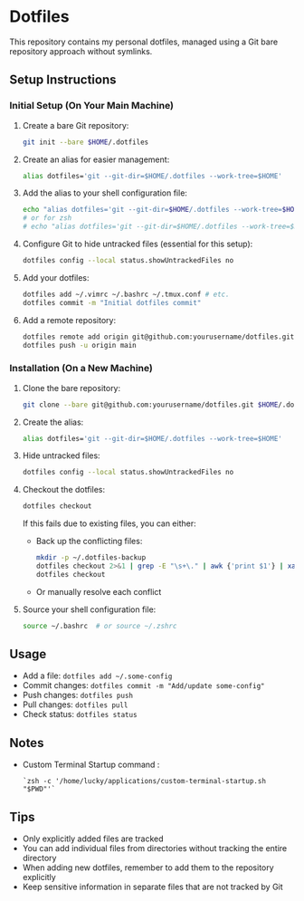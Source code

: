 # Dotfiles

This repository contains my personal dotfiles, managed using a Git bare repository approach without symlinks.

## Setup Instructions

### Initial Setup (On Your Main Machine)

1. Create a bare Git repository:
   ```bash
   git init --bare $HOME/.dotfiles
   ```

2. Create an alias for easier management:
   ```bash
   alias dotfiles='git --git-dir=$HOME/.dotfiles --work-tree=$HOME'
   ```

3. Add the alias to your shell configuration file:
   ```bash
   echo "alias dotfiles='git --git-dir=$HOME/.dotfiles --work-tree=$HOME'" >> $HOME/.bashrc
   # or for zsh
   # echo "alias dotfiles='git --git-dir=$HOME/.dotfiles --work-tree=$HOME'" >> $HOME/.zshrc
   ```

4. Configure Git to hide untracked files (essential for this setup):
   ```bash
   dotfiles config --local status.showUntrackedFiles no
   ```

5. Add your dotfiles:
   ```bash
   dotfiles add ~/.vimrc ~/.bashrc ~/.tmux.conf # etc.
   dotfiles commit -m "Initial dotfiles commit"
   ```

6. Add a remote repository:
   ```bash
   dotfiles remote add origin git@github.com:yourusername/dotfiles.git
   dotfiles push -u origin main
   ```

### Installation (On a New Machine)

1. Clone the bare repository:
   ```bash
   git clone --bare git@github.com:yourusername/dotfiles.git $HOME/.dotfiles
   ```

2. Create the alias:
   ```bash
   alias dotfiles='git --git-dir=$HOME/.dotfiles --work-tree=$HOME'
   ```

3. Hide untracked files:
   ```bash
   dotfiles config --local status.showUntrackedFiles no
   ```

4. Checkout the dotfiles:
   ```bash
   dotfiles checkout
   ```
   
   If this fails due to existing files, you can either:
   - Back up the conflicting files:
     ```bash
     mkdir -p ~/.dotfiles-backup
     dotfiles checkout 2>&1 | grep -E "\s+\." | awk {'print $1'} | xargs -I{} mv {} ~/.dotfiles-backup/{}
     dotfiles checkout
     ```
   - Or manually resolve each conflict

5. Source your shell configuration file:
   ```bash
   source ~/.bashrc  # or source ~/.zshrc
   ```

## Usage

- Add a file: `dotfiles add ~/.some-config`
- Commit changes: `dotfiles commit -m "Add/update some-config"`
- Push changes: `dotfiles push`
- Pull changes: `dotfiles pull`
- Check status: `dotfiles status`

## Notes

- Custom Terminal Startup command : 

      `zsh -c '/home/lucky/applications/custom-terminal-startup.sh "$PWD"'`

## Tips

- Only explicitly added files are tracked
- You can add individual files from directories without tracking the entire directory
- When adding new dotfiles, remember to add them to the repository explicitly
- Keep sensitive information in separate files that are not tracked by Git
